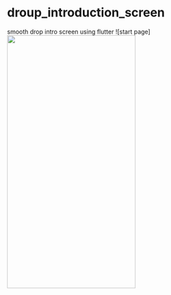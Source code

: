 # droup_introduction_screen
 smooth drop intro screen using flutter
![start page]<img src="https://user-images.githubusercontent.com/74148269/173701544-b166f7dd-ad35-49ba-ab9a-91cbd5e0b29a.png" width="300" height="590">

